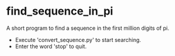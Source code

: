 # find_sequence_in_pi
A short program to find a sequence in the first million digits of pi.

- Execute 'convert_sequence.py' to start searching.
- Enter the word 'stop' to quit.
